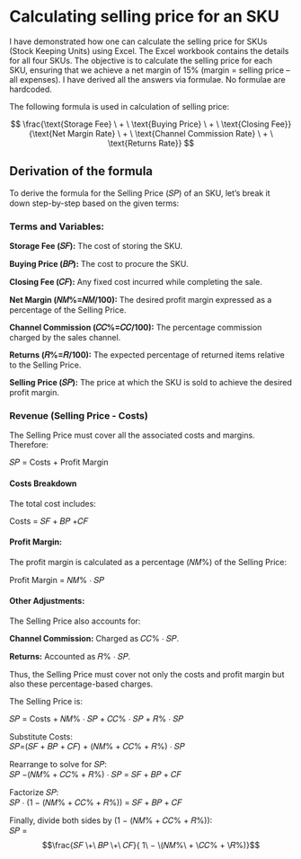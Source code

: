 # Calculating selling price for an SKU
I have demonstrated how one can calculate the selling price for SKUs (Stock Keeping Units) using Excel. The Excel workbook contains the details for all four SKUs. The objective is to calculate the selling price for each SKU, ensuring that we achieve a net margin of 15% (margin = selling price – all expenses). I have derived all the answers via formulae. No formulae are hardcoded.  

The following formula is used in calculation of selling price:  

  
$$
\frac{\text{Storage Fee} \ + \ \text{Buying Price} \ + \ \text{Closing Fee}}
{\text{Net Margin Rate} \ + \ \text{Channel Commission Rate} \ + \ \text{Returns Rate}}
$$

## Derivation of the formula
To derive the formula for the Selling Price (𝑆𝑃) of an SKU, let’s break it down step-by-step based on the given terms:

### Terms and Variables:
**Storage Fee (𝑆𝐹):** The cost of storing the SKU. 

**Buying Price (𝐵𝑃):** The cost to procure the SKU.  

**Closing Fee (𝐶𝐹):** Any fixed cost incurred while completing the sale.  

**Net Margin (𝑁𝑀%=𝑁𝑀/100):** The desired profit margin expressed as a percentage of the Selling Price.  

**Channel Commission (𝐶𝐶%=𝐶𝐶/100):** The percentage commission charged by the sales channel.  

**Returns (𝑅%=𝑅/100):** The expected percentage of returned items relative to the Selling Price.  

**Selling Price (𝑆𝑃):** The price at which the SKU is sold to achieve the desired profit margin.

### Revenue (Selling Price - Costs)
The Selling Price must cover all the associated costs and margins. Therefore:  

𝑆𝑃 = Costs + Profit Margin  

#### Costs Breakdown
The total cost includes:  

Costs = 𝑆𝐹 + 𝐵𝑃 +𝐶𝐹  

#### Profit Margin:  
The profit margin is calculated as a percentage (𝑁𝑀%) of the Selling Price:  

Profit Margin = 𝑁𝑀% ⋅ 𝑆𝑃  
  
#### Other Adjustments:
The Selling Price also accounts for:  
  
**Channel Commission:** Charged as 𝐶𝐶% ⋅ 𝑆𝑃.  
  
**Returns:** Accounted as 𝑅% ⋅ 𝑆𝑃.  
  
Thus, the Selling Price must cover not only the costs and profit margin but also these percentage-based charges.

The Selling Price is:  

𝑆𝑃 = Costs + 𝑁𝑀% ⋅ 𝑆𝑃 + 𝐶𝐶% ⋅ 𝑆𝑃 + 𝑅% ⋅ 𝑆𝑃  
  
Substitute Costs:  
𝑆𝑃=(𝑆𝐹 + 𝐵𝑃 + 𝐶𝐹) + (𝑁𝑀% + 𝐶𝐶% + 𝑅%) ⋅ 𝑆𝑃  

Rearrange to solve for 𝑆𝑃:  
𝑆𝑃 −(𝑁𝑀% + 𝐶𝐶% + 𝑅%) ⋅ 𝑆𝑃 = 𝑆𝐹 + 𝐵𝑃 + 𝐶𝐹  

Factorize 𝑆𝑃:  
𝑆𝑃 ⋅ (1 − (𝑁𝑀% + 𝐶𝐶% + 𝑅%)) = 𝑆𝐹 + 𝐵𝑃 + 𝐶𝐹  

Finally, divide both sides by (1 − (𝑁𝑀% + 𝐶𝐶% + 𝑅%)):  
𝑆𝑃 = $$\frac{𝑆𝐹 \+\ 𝐵𝑃 \+\ 𝐶𝐹}{ 1\ − \(𝑁𝑀%\ + \𝐶𝐶% + \𝑅%)}$$

